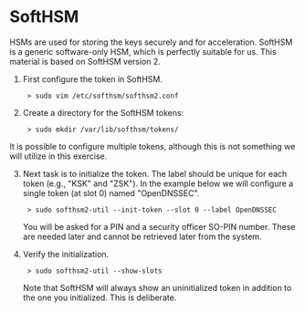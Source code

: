 # SoftHSM

HSMs are used for storing the keys securely and for acceleration. SoftHSM is a generic software-only HSM, which is perfectly suitable for us. This material is based on SoftHSM version 2.

1. First configure the token in SoftHSM.

        > sudo vim /etc/softhsm/softhsm2.conf

2. Create a directory for the SoftHSM tokens:

        > sudo mkdir /var/lib/softhsm/tokens/

It is possible to configure multiple tokens, although this is not something we will utilize in this exercise.

3. Next task is to initialize the token. The label should be unique for each token (e.g., "KSK" and "ZSK"). In the example below we will configure a single token (at slot 0) named "OpenDNSSEC".

        > sudo softhsm2-util --init-token --slot 0 --label OpenDNSSEC

   You will be asked for a PIN and a security officer SO-PIN number.  These are needed later and cannot be retrieved later from the system.

4. Verify the initialization.

        > sudo softhsm2-util --show-slots

   Note that SoftHSM will always show an uninitialized token in addition to the one you initialized. This is deliberate.
